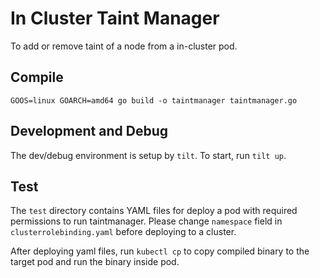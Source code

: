 In Cluster Taint Manager
==========================

To add or remove taint of a node from a in-cluster pod.

Compile
---------

```
GOOS=linux GOARCH=amd64 go build -o taintmanager taintmanager.go
```

Development and Debug
-----------------------

The dev/debug environment is setup by `tilt`. To start, run `tilt up`.


Test
-------

The `test` directory contains YAML files for deploy a pod with required permissions to run taintmanager.
Please change `namespace` field in `clusterrolebinding.yaml` before deploying to a cluster.

After deploying yaml files, run `kubectl cp` to copy compiled binary to the target pod and run the binary inside pod.
